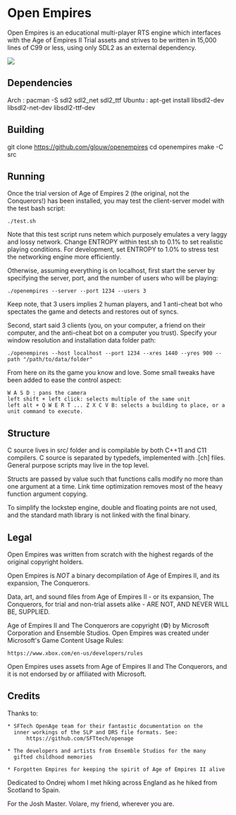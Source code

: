 # Open Empires

Open Empires is an educational multi-player RTS engine which interfaces
with the Age of Empires II Trial assets and strives to be written in 15,000
lines of C99 or less, using only SDL2 as an external dependency.

![](https://user-images.githubusercontent.com/7000616/76479321-9ef9c700-63c8-11ea-9353-a7dafa29ea0a.png)

## Dependencies

Arch   : pacman -S sdl2 sdl2_net sdl2_ttf
Ubuntu : apt-get install libsdl2-dev libsdl2-net-dev libsdl2-ttf-dev

## Building

git clone https://github.com/glouw/openempires
cd openempires
make -C src

## Running

Once the trial version of Age of Empires 2 (the original, not the Conquerors!)
has been installed, you may test the client-server model with the test bash script:

    ./test.sh

Note that this test script runs netem which purposely emulates a
very laggy and lossy network. Change ENTROPY within test.sh to 0.1%
to set realistic playing conditions. For development,
set ENTROPY to 1.0% to stress test the networking engine more efficiently.

Otherwise, assuming everything is on localhost, first start the server
by specifying the server, port, and the number of users who will be playing:

    ./openempires --server --port 1234 --users 3

Keep note, that 3 users implies 2 human players, and 1 anti-cheat bot
who spectates the game and detects and restores out of syncs.

Second, start said 3 clients (you, on your computer, a friend on their computer,
and the anti-cheat bot on a computer you trust). Specify your window resolution
and installation data folder path:

    ./openempires --host localhost --port 1234 --xres 1440 --yres 900 --path "/path/to/data/folder"

From here on its the game you know and love. Some small tweaks have been added
to ease the control aspect:

    W A S D : pans the camera
    left shift + left click: selects multiple of the same unit
    left alt + Q W E R T ... Z X C V B: selects a building to place, or a unit command to execute.

## Structure

C source lives in src/ folder and is compilable by both C++11 and C11
compilers. C source is separated by typedefs, implemented with .[ch]
files. General purpose scripts may live in the top level.

Structs are passed by value such that functions calls modify no more than
one argument at a time. Link time optimization removes most of the heavy
function argument copying.

To simplify the lockstep engine, double and floating points are not used,
and the standard math library is not linked with the final binary.

## Legal

Open Empires was written from scratch with the highest regards of the
original copyright holders.

Open Empires is *NOT* a binary decompilation of Age of Empires II,
and its expansion, The Conquerors.

Data, art, and sound files from Age of Empires II - or its expansion,
The Conquerors, for trial and non-trial assets alike - ARE NOT,
AND NEVER WILL BE, SUPPLIED.

Age of Empires II and The Conquerors are copyright (©) by Microsoft
Corporation and Ensemble Studios.
Open Empires was created under Microsoft's Game Content Usage Rules:

    https://www.xbox.com/en-us/developers/rules

Open Empires uses assets from Age of Empires II and The Conquerors,
and it is not endorsed by or affiliated with Microsoft.

## Credits

Thanks to:

    * SFTech OpenAge team for their fantastic documentation on the
      inner workings of the SLP and DRS file formats. See:
          https://github.com/SFTtech/openage

    * The developers and artists from Ensemble Studios for the many
      gifted childhood memories

    * Forgotten Empires for keeping the spirit of Age of Empires II alive

Dedicated to Ondrej whom I met hiking across England as he hiked from
Scotland to Spain.

For the Josh Master. Volare, my friend, wherever you are.
